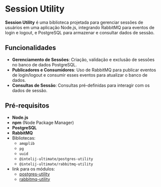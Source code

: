 # Session Utility

**Session Utility** é uma biblioteca projetada para gerenciar sessões de usuários em uma aplicação Node.js, integrando RabbitMQ para eventos de login e logout, e PostgreSQL para armazenar e consultar dados de sessão.

## Funcionalidades

- **Gerenciamento de Sessões**: Criação, validação e exclusão de sessões no banco de dados PostgreSQL.
- **Publicadores e Consumidores**: Uso de RabbitMQ para publicar eventos de login/logout e consumir esses eventos para atualizar o banco de dados.
- **Consultas de Sessão**: Consultas pré-definidas para interagir com os dados de sessão.

## Pré-requisitos

- **Node.js**
- **npm** (Node Package Manager)
- **PostgreSQL**
- **RabbitMQ**
- Bibliotecas:
    - `amqplib`
    - `pg`
    - `uuid`
    - `@intelij-ultimate/postgres-utility`
    - `@intelij-ultimate/rabbitmq-utility`
- link para os módulos:
    - [postgres-utility](https://www.npmjs.com/package/@intelij-ultimate/postgres-utility)
    - [rabbitmq-utility](https://www.npmjs.com/package/@intelij-ultimate/rabbitmq-utility)

